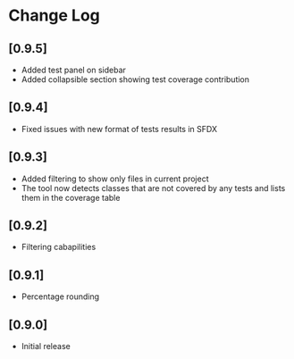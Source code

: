 # Change Log

## [0.9.5]

- Added test panel on sidebar
- Added collapsible section showing test coverage contribution

## [0.9.4]

- Fixed issues with new format of tests results in SFDX

## [0.9.3]

- Added filtering to show only files in current project
- The tool now detects classes that are not covered by any tests and lists them in the coverage table

## [0.9.2]

- Filtering cabapilities

## [0.9.1]

- Percentage rounding

## [0.9.0]

- Initial release
